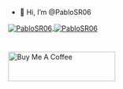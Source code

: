 - 👋 Hi, I’m @PabloSR06

<a href="https://github.com/pablosr06">
	<img align="center" src="https://github-readme-stats.vercel.app/api?username=pablosr06&hide=contribs,prs&show_icons=true&layout=compact&theme=dracula" alt="PabloSR06" />
</a>

<a href="https://github.com/pablosr06">
	<img align="center" src="https://github-readme-stats.vercel.app/api/top-langs/?username=pablosr06&layout=compact&theme=dracula&hide_border=true" alt="PabloSR06"/>
</a>


#

<a href="https://www.buymeacoffee.com/PabloSR" target="_blank"><img src="https://cdn.buymeacoffee.com/buttons/v2/default-red.png" alt="Buy Me A Coffee" style="height: 60px !important;width: 217px !important;" ></a>
